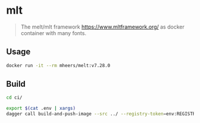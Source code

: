 # mlt

> The melt/mlt framework https://www.mltframework.org/ as docker container with many fonts.

## Usage

```bash
docker run -it --rm mheers/melt:v7.28.0
```

## Build

```bash
cd ci/

export $(cat .env | xargs)
dagger call build-and-push-image --src ../ --registry-token=env:REGISTRY_ACCESS_TOKEN
```
